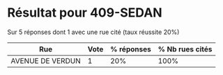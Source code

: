 # Résultat pour 409-SEDAN

Sur 5 réponses dont 1 avec une rue cité (taux réussite 20%)

| Rue | Vote | % réponses | % Nb rues cités|
|-----|------|------------|----------------|
| AVENUE DE VERDUN | 1 | 20% | 100%|
